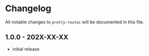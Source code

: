 # Changelog

All notable changes to `pretty-routes` will be documented in this file.

## 1.0.0 - 202X-XX-XX

- initial release
